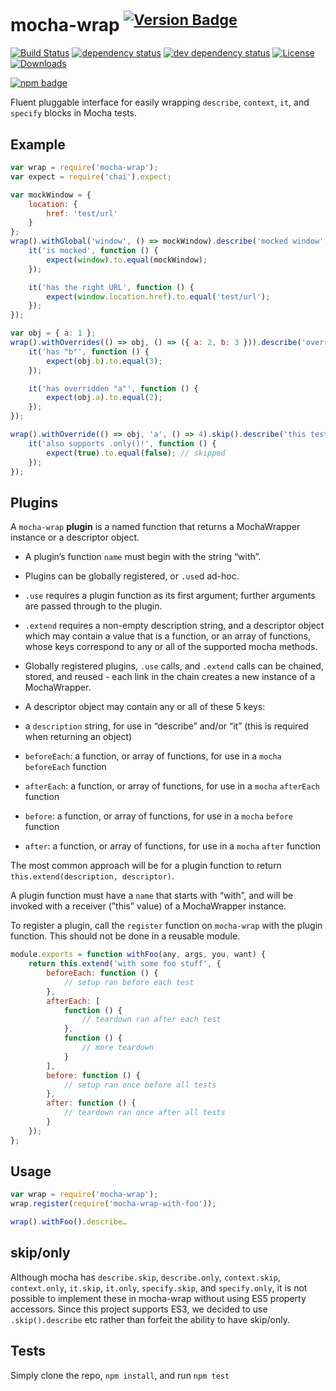 # mocha-wrap <sup>[![Version Badge][2]][1]</sup>

[![Build Status][3]][4]
[![dependency status][5]][6]
[![dev dependency status][7]][8]
[![License][license-image]][license-url]
[![Downloads][downloads-image]][downloads-url]

[![npm badge][11]][1]

Fluent pluggable interface for easily wrapping `describe`, `context`, `it`, and `specify` blocks in Mocha tests.

## Example

```js
var wrap = require('mocha-wrap');
var expect = require('chai').expect;

var mockWindow = {
	location: {
		href: 'test/url'
	}
};
wrap().withGlobal('window', () => mockWindow).describe('mocked window', function () {
	it('is mocked', function () {
		expect(window).to.equal(mockWindow);
	});

	it('has the right URL', function () {
		expect(window.location.href).to.equal('test/url');
	});
});

var obj = { a: 1 };
wrap().withOverrides(() => obj, () => ({ a: 2, b: 3 })).describe('overridden object keys', function () {
	it('has "b"', function () {
		expect(obj.b).to.equal(3);
	});

	it('has overridden "a"', function () {
		expect(obj.a).to.equal(2);
	});
});

wrap().withOverride(() => obj, 'a', () => 4).skip().describe('this test is skipped', function () {
	it('also supports .only()!', function () {
		expect(true).to.equal(false); // skipped
	});
});
```

## Plugins
A `mocha-wrap` **plugin** is a named function that returns a MochaWrapper instance or a descriptor object.
 - A plugin’s function `name` must begin with the string “with”.
 - Plugins can be globally registered, or `.use`d ad-hoc.
  - `.use` requires a plugin function as its first argument; further arguments are passed through to the plugin.
  - `.extend` requires a non-empty description string, and a descriptor object which may contain a value that is a function, or an array of functions, whose keys correspond to any or all of the supported mocha methods.
 - Globally registered plugins, `.use` calls, and `.extend` calls can be chained, stored, and reused - each link in the chain creates a new instance of a MochaWrapper.

 - A descriptor object may contain any or all of these 5 keys:
  - a `description` string, for use in “describe” and/or “it” (this is required when returning an object)
  - `beforeEach`: a function, or array of functions, for use in a `mocha` `beforeEach` function
  - `afterEach`: a function, or array of functions, for use in a `mocha` `afterEach` function
  - `before`: a function, or array of functions, for use in a `mocha` `before` function
  - `after`: a function, or array of functions, for use in a `mocha` `after` function

The most common approach will be for a plugin function to return `this.extend(description, descriptor)`.

A plugin function must have a `name` that starts with “with”, and will be invoked with a receiver (”this” value) of a MochaWrapper instance.

To register a plugin, call the `register` function on `mocha-wrap` with the plugin function. This should not be done in a reusable module.

```js
module.exports = function withFoo(any, args, you, want) {
	return this.extend('with some foo stuff', {
		beforeEach: function () {
			// setup ran before each test
		},
		afterEach: [
			function () {
				// teardown ran after each test
			},
			function () {
				// more teardown
			}
		],
		before: function () {
			// setup ran once before all tests
		},
		after: function () {
			// teardown ran once after all tests
		}
	});
};
```

## Usage
```js
var wrap = require('mocha-wrap');
wrap.register(require('mocha-wrap-with-foo'));

wrap().withFoo().describe…
```

## skip/only
Although mocha has `describe.skip`, `describe.only`, `context.skip`, `context.only`, `it.skip`, `it.only`, `specify.skip`, and `specify.only`, it is not possible to implement these in mocha-wrap without using ES5 property accessors. Since this project supports ES3, we decided to use `.skip().describe` etc rather than forfeit the ability to have skip/only.

## Tests
Simply clone the repo, `npm install`, and run `npm test`

[1]: https://npmjs.org/package/mocha-wrap
[2]: http://versionbadg.es/airbnb/mocha-wrap.svg
[3]: https://travis-ci.org/airbnb/mocha-wrap.svg
[4]: https://travis-ci.org/airbnb/mocha-wrap
[5]: https://david-dm.org/airbnb/mocha-wrap.svg
[6]: https://david-dm.org/airbnb/mocha-wrap
[7]: https://david-dm.org/airbnb/mocha-wrap/dev-status.svg
[8]: https://david-dm.org/airbnb/mocha-wrap#info=devDependencies
[11]: https://nodei.co/npm/mocha-wrap.png?downloads=true&stars=true
[license-image]: http://img.shields.io/npm/l/mocha-wrap.svg
[license-url]: LICENSE
[downloads-image]: http://img.shields.io/npm/dm/mocha-wrap.svg
[downloads-url]: http://npm-stat.com/charts.html?package=mocha-wrap
